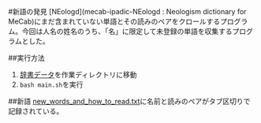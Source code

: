 #新語の発見
[NEologd](mecab-ipadic-NEologd : Neologism dictionary for MeCab)にまだ含まれていない単語とその読みのペアをクロールするプログラム。今回は人名の姓名のうち、「名」に限定して未登録の単語を収集するプログラムとした。

##実行方法
1. [辞書データ](https://github.com/neologd/mecab-ipadic-neologd/tree/master/seed)を作業ディレクトリに移動
2. `bash main.sh`を実行

##新語
[new_words_and_how_to_read.txt](https://github.com/tkda-h3/find-new-words/blob/master/new_words_and_how_to_read.txt)に名前と読みのペアがタブ区切りで記録されている。

